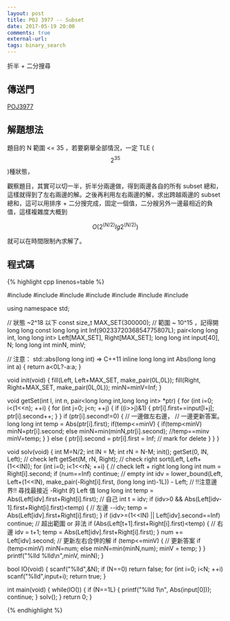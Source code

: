 ```yaml
---
layout: post
title: POJ 3977 -- Subset
date: 2017-05-19 20:00
comments: true
external-url:
tags: binary_search
---
```


折半 + 二分搜尋

## 傳送門

[POJ3977](http://poj.org/problem?id=3977)

## 解題想法

題目的 N 範圍 <= 35 ，若要窮舉全部情況，一定 TLE ($$2^35$$)種狀態，

觀察題目，其實可以切一半，折半分兩邊做，得到兩邊各自的所有 subset 總和，這樣就得到了左右兩邊的解。之後再利用左右兩邊的解，求出跨越兩邊的 subset 總和，這可以用排序 + 二分搜完成，固定一個值，二分艘另外一邊最相近的負值，這樣複雜度大概到 

$$O(2^{(N/2)} lg 2^{(N/2)})$$ 

就可以在時間限制內求解了。

## 程式碼

{% highlight cpp linenos=table %}

#include <iostream>
#include <string>
#include <algorithm>
#include <functional>
#include <cstdio>
#include <cstdlib>
#include <cstring>

using namespace std;

// 狀態 ~2^18 以下
const size_t MAX_SET(300000);
// 範圍 ~ 10^15 ，記得開 long long
const long long int Inf(9023372036854775807L);
pair<long long int, long long int> Left[MAX_SET], Right[MAX_SET];
long long int input[40], N;
long long int minN, minV;

// 注意： std::abs(long long int) => C++11
inline long long int Abs(long long int a) {
    return a<0L?-a:a;
}

void init(void) {
    fill(Left, Left+MAX_SET, make_pair(0L,0L));
    fill(Right, Right+MAX_SET, make_pair(0L,0L));
    minN=minV=Inf;
}

void getSet(int l, int n, pair<long long int,long long int> *ptr) {
    for (int i=0; i<(1<<n); ++i) {
        for (int j=0; j<n; ++j) {
            if ((i>>j)&1) {
                ptr[i].first+=input[l+j];
                ptr[i].second++;
            }
        }
        if (ptr[i].second!=0) {
            // 一邊做左右邊，
            // 一邊更新答案。
            long long int temp = Abs(ptr[i].first);
            if(temp<=minV) {
                if(temp<minV) minN=ptr[i].second;
                else minN=min(minN,ptr[i].second); //temp==minv
                minV=temp;
            }
        } else {
            ptr[i].second  = ptr[i].first = Inf; // mark for delete
        }
    }
}

void solv(void) {
    int M=N/2;
    int lN = M;
    int rN = N-M;
    init();
    getSet(0, lN, Left); // check left
    getSet(M, rN, Right); // check right
    sort(Left, Left+(1<<lN));
    for (int i=0; i<1<<rN; ++i) { // check left + right
        long long int num = Right[i].second;
        if (num==Inf) continue; // empty
        int idv = lower_bound(Left, Left+(1<<lN), make_pair(-Right[i].first, (long long int)-1L)) - Left;
        // !!注意邊界!! 尋找最接近 -Right 的 Left 值
        long long int temp = Abs(Left[idv].first+Right[i].first); // 自己
        int t = idv;
        if (idv>0 && Abs(Left[idv-1].first+Right[i].first)<temp) { // 左邊
            --idv;
            temp = Abs(Left[idv].first+Right[i].first);
        }
        if (idv>=(1<<lN) || Left[idv].second==Inf) continue; // 超出範圍 or 非法
        if (Abs(Left[t+1].first+Right[i].first)<temp) { // 右邊
            idv = t+1;
            temp = Abs(Left[idv].first+Right[i].first);
        }
        num += Left[idv].second; // 更新左右合併的解
        if (temp<=minV) { // 更新答案
            if (temp<minV) minN=num;
            else minN=min(minN,num);
            minV = temp;
        }
    }
    printf("%lld %lld\n",minV, minN);
}

bool IO(void) {
    scanf("%lld",&N);
    if (N==0) return false;
    for (int i=0; i<N; ++i) scanf("%lld",input+i);
    return true;
}

int main(void) {
    while(IO()) {
        if (N==1L) {
            printf("%lld 1\n", Abs(input[0]));
            continue;
        }
        solv();
    }
    return 0;
}

{% endhighlight %}

